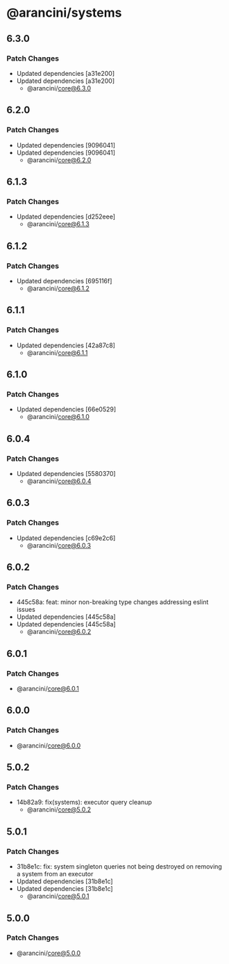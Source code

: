 # @arancini/systems

## 6.3.0

### Patch Changes

- Updated dependencies [a31e200]
- Updated dependencies [a31e200]
  - @arancini/core@6.3.0

## 6.2.0

### Patch Changes

- Updated dependencies [9096041]
- Updated dependencies [9096041]
  - @arancini/core@6.2.0

## 6.1.3

### Patch Changes

- Updated dependencies [d252eee]
  - @arancini/core@6.1.3

## 6.1.2

### Patch Changes

- Updated dependencies [695116f]
  - @arancini/core@6.1.2

## 6.1.1

### Patch Changes

- Updated dependencies [42a87c8]
  - @arancini/core@6.1.1

## 6.1.0

### Patch Changes

- Updated dependencies [66e0529]
  - @arancini/core@6.1.0

## 6.0.4

### Patch Changes

- Updated dependencies [5580370]
  - @arancini/core@6.0.4

## 6.0.3

### Patch Changes

- Updated dependencies [c69e2c6]
  - @arancini/core@6.0.3

## 6.0.2

### Patch Changes

- 445c58a: feat: minor non-breaking type changes addressing eslint issues
- Updated dependencies [445c58a]
- Updated dependencies [445c58a]
  - @arancini/core@6.0.2

## 6.0.1

### Patch Changes

- @arancini/core@6.0.1

## 6.0.0

### Patch Changes

- @arancini/core@6.0.0

## 5.0.2

### Patch Changes

- 14b82a9: fix(systems): executor query cleanup
  - @arancini/core@5.0.2

## 5.0.1

### Patch Changes

- 31b8e1c: fix: system singleton queries not being destroyed on removing a system from an executor
- Updated dependencies [31b8e1c]
- Updated dependencies [31b8e1c]
  - @arancini/core@5.0.1

## 5.0.0

### Patch Changes

- @arancini/core@5.0.0
